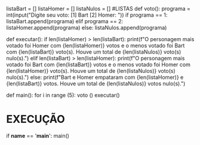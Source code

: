 listaBart = []
listaHomer = []
listaNulos = []
#LISTAS
def voto():
  programa = int(input("Digite seu voto: [1] Bart [2] Homer: "))
  if programa == 1:
    listaBart.append(programa)
  elif programa == 2:
    listaHomer.append(programa)
  else:
    listaNulos.append(programa)

def executar():
  if len(listaHomer) > len(listaBart):
    print(f"O personagem mais votado foi Homer com {len(listaHomer)} votos e o menos votado foi Bart com {len(listaBart)} voto(s). Houve um total de {len(listaNulos)} voto(s) nulo(s).")
  elif len(listaBart) > len(listaHomer):
    print(f"O personagem mais votado foi Bart com {len(listaBart)} votos e o menos votado foi Homer com {len(listaHomer)} voto(s). Houve um total de {len(listaNulos)} voto(s) nulo(s).")
  else:
    print(f"Bart e Homer empataram com {len(listaHomer)} e {len(listaBart)} votos. Houve um total de {len(listaNulos)} votos nulo(s).")

def main():
    for i in range (5):
        voto ()
    executar()

# EXECUÇÃO
if __name__ == '__main__':
   main()



